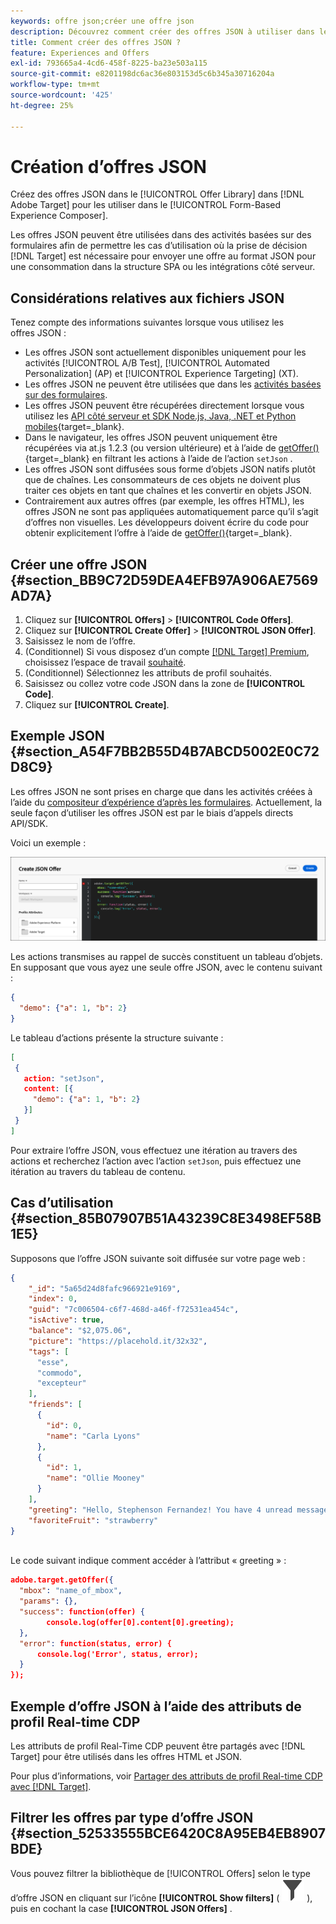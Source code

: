 ```yaml
---
keywords: offre json;créer une offre json
description: Découvrez comment créer des offres JSON à utiliser dans le [!UICONTROL Form-Based Experience Composer].
title: Comment créer des offres JSON ?
feature: Experiences and Offers
exl-id: 793665a4-4cd6-458f-8225-ba23e503a115
source-git-commit: e8201198dc6ac36e803153d5c6b345a30716204a
workflow-type: tm+mt
source-wordcount: '425'
ht-degree: 25%

---
```


# Création d’offres JSON

Créez des offres JSON dans le [!UICONTROL Offer Library] dans [!DNL Adobe Target] pour les utiliser dans le [!UICONTROL Form-Based Experience Composer].

Les offres JSON peuvent être utilisées dans des activités basées sur des formulaires afin de permettre les cas d’utilisation où la prise de décision [!DNL Target] est nécessaire pour envoyer une offre au format JSON pour une consommation dans la structure SPA ou les intégrations côté serveur.

## Considérations relatives aux fichiers JSON

Tenez compte des informations suivantes lorsque vous utilisez les offres JSON :

* Les offres JSON sont actuellement disponibles uniquement pour les activités [!UICONTROL A/B Test], [!UICONTROL Automated Personalization] (AP) et [!UICONTROL Experience Targeting] (XT).
* Les offres JSON ne peuvent être utilisées que dans les [activités basées sur des formulaires](/help/main/c-experiences/form-experience-composer.md).
* Les offres JSON peuvent être récupérées directement lorsque vous utilisez les [API côté serveur et SDK Node.js, Java, .NET et Python mobiles](https://experienceleague.adobe.com/fr/docs/target-dev/developer/server-side/server-side-overview){target=_blank}.
* Dans le navigateur, les offres JSON peuvent uniquement être récupérées via at.js 1.2.3 (ou version ultérieure) et à l’aide de [getOffer()](https://experienceleague.adobe.com/fr/docs/target-dev/developer/client-side/at-js-implementation/functions-overview/adobe-target-getoffer){target=_blank} en filtrant les actions à l’aide de l’action `setJson` .
* Les offres JSON sont diffusées sous forme d’objets JSON natifs plutôt que de chaînes. Les consommateurs de ces objets ne doivent plus traiter ces objets en tant que chaînes et les convertir en objets JSON.
* Contrairement aux autres offres (par exemple, les offres HTML), les offres JSON ne sont pas appliquées automatiquement parce qu’il s’agit d’offres non visuelles. Les développeurs doivent écrire du code pour obtenir explicitement l’offre à l’aide de [getOffer()](https://experienceleague.adobe.com/fr/docs/target-dev/developer/client-side/at-js-implementation/functions-overview/adobe-target-getoffer){target=_blank}.

## Créer une offre JSON {#section_BB9C72D59DEA4EFB97A906AE7569AD7A}

1. Cliquez sur **[!UICONTROL Offers]** > **[!UICONTROL Code Offers]**.
1. Cliquez sur **[!UICONTROL Create Offer]** > **[!UICONTROL JSON Offer]**.
1. Saisissez le nom de l’offre.
1. (Conditionnel) Si vous disposez d’un compte [[!DNL Target] Premium](/help/main/c-intro/intro.md#premium), choisissez l’espace de travail [ souhaité](/help/main/administrating-target/c-user-management/property-channel/property-channel.md#workspace).
1. (Conditionnel) Sélectionnez les attributs de profil souhaités.
1. Saisissez ou collez votre code JSON dans la zone de **[!UICONTROL Code]**.
1. Cliquez sur **[!UICONTROL Create]**.

## Exemple JSON {#section_A54F7BB2B55D4B7ABCD5002E0C72D8C9}

Les offres JSON ne sont prises en charge que dans les activités créées à l’aide du [compositeur d’expérience d’après les formulaires](/help/main/c-experiences/form-experience-composer.md). Actuellement, la seule façon d’utiliser les offres JSON est par le biais d’appels directs API/SDK.

Voici un exemple :

![Boîte de dialogue Créer une offre JSON](/help/main/c-experiences/c-manage-content/assets/json-example.png)

Les actions transmises au rappel de succès constituent un tableau d’objets. En supposant que vous ayez une seule offre JSON, avec le contenu suivant :

```json
{ 
  "demo": {"a": 1, "b": 2} 
}
```

Le tableau d’actions présente la structure suivante :

```json
[ 
 { 
   action: "setJson", 
   content: [{ 
     "demo": {"a": 1, "b": 2} 
   }] 
 }  
]
```

Pour extraire l’offre JSON, vous effectuez une itération au travers des actions et recherchez l’action avec l’action `setJson`, puis effectuez une itération au travers du tableau de contenu.

## Cas d’utilisation {#section_85B07907B51A43239C8E3498EF58B1E5}

Supposons que l’offre JSON suivante soit diffusée sur votre page web :

```json
{ 
    "_id": "5a65d24d8fafc966921e9169", 
    "index": 0, 
    "guid": "7c006504-c6f7-468d-a46f-f72531ea454c", 
    "isActive": true, 
    "balance": "$2,075.06", 
    "picture": "https://placehold.it/32x32", 
    "tags": [ 
      "esse", 
      "commodo", 
      "excepteur"
    ], 
    "friends": [ 
      { 
        "id": 0, 
        "name": "Carla Lyons" 
      }, 
      { 
        "id": 1, 
        "name": "Ollie Mooney" 
      } 
    ], 
    "greeting": "Hello, Stephenson Fernandez! You have 4 unread messages.", 
    "favoriteFruit": "strawberry" 
} 
  
```

Le code suivant indique comment accéder à l’attribut « greeting » :

```json
adobe.target.getOffer({   
  "mbox": "name_of_mbox", 
  "params": {}, 
  "success": function(offer) {           
        console.log(offer[0].content[0].greeting); 
  },   
  "error": function(status, error) {           
      console.log('Error', status, error); 
  } 
});
```

## Exemple d’offre JSON à l’aide des attributs de profil Real-time CDP

Les attributs de profil Real-Time CDP peuvent être partagés avec [!DNL Target] pour être utilisés dans les offres HTML et JSON.

Pour plus d’informations, voir [Partager des attributs de profil Real-time CDP avec [!DNL Target]](/help/main/c-integrating-target-with-mac/integrating-with-rtcdp.md#rtcdp-profile-attributes).

## Filtrer les offres par type d’offre JSON {#section_52533555BCE6420C8A95EB4EB8907BDE}

Vous pouvez filtrer la bibliothèque de [!UICONTROL Offers] selon le type d’offre JSON en cliquant sur l’icône **[!UICONTROL Show filters]** ( ![Afficher l’icône Filtres](/help/main/assets/icons/Filter.svg) ), puis en cochant la case **[!UICONTROL JSON Offers]** .
